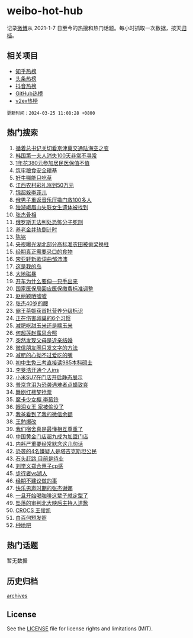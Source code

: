 # weibo-hot-hub

记录[微博](https://www.weibo.com)从 2021-1-7 日至今的热搜和热门话题。每小时抓取一次数据，按天[归档](archives)。

## 相关项目

- [知乎热榜](https://github.com/lonnyzhang423/zhihu-hot-hub)
- [头条热榜](https://github.com/lonnyzhang423/toutiao-hot-hub)
- [抖音热榜](https://github.com/lonnyzhang423/douyin-hot-hub)
- [GitHub热榜](https://github.com/lonnyzhang423/github-hot-hub)
- [v2ex热榜](https://github.com/lonnyzhang423/v2ex-hot-hub)


`更新时间：2024-03-25 11:08:28 +0800`

## 热门搜索

1. [循着总书记关切看京津冀交通陆海空之变](https://m.weibo.cn/search?containerid=100103type%3D1%26t%3D10%26q%3D%23%E5%BE%AA%E7%9D%80%E6%80%BB%E4%B9%A6%E8%AE%B0%E5%85%B3%E5%88%87%E7%9C%8B%E4%BA%AC%E6%B4%A5%E5%86%80%E4%BA%A4%E9%80%9A%E9%99%86%E6%B5%B7%E7%A9%BA%E4%B9%8B%E5%8F%98%23&stream_entry_id=51&isnewpage=1&extparam=seat%3D1%26stream_entry_id%3D51%26dgr%3D0%26pos%3D0%26c_type%3D51%26filter_type%3Drealtimehot%26q%3D%2523%25E5%25BE%25AA%25E7%259D%2580%25E6%2580%25BB%25E4%25B9%25A6%25E8%25AE%25B0%25E5%2585%25B3%25E5%2588%2587%25E7%259C%258B%25E4%25BA%25AC%25E6%25B4%25A5%25E5%2586%2580%25E4%25BA%25A4%25E9%2580%259A%25E9%2599%2586%25E6%25B5%25B7%25E7%25A9%25BA%25E4%25B9%258B%25E5%258F%2598%2523%26cate%3D10103%26display_time%3D1711336107%26pre_seqid%3D1711336107230030122205)
1. [韩国第一夫人消失100天非常不寻常](https://m.weibo.cn/search?containerid=100103type%3D1%26t%3D10%26q%3D%23%E9%9F%A9%E5%9B%BD%E7%AC%AC%E4%B8%80%E5%A4%AB%E4%BA%BA%E6%B6%88%E5%A4%B1100%E5%A4%A9%E9%9D%9E%E5%B8%B8%E4%B8%8D%E5%AF%BB%E5%B8%B8%23&stream_entry_id=31&isnewpage=1&extparam=seat%3D1%26stream_entry_id%3D31%26lcate%3D5001%26pos%3D0%26filter_type%3Drealtimehot%26realpos%3D1%26q%3D%2523%25E9%259F%25A9%25E5%259B%25BD%25E7%25AC%25AC%25E4%25B8%2580%25E5%25A4%25AB%25E4%25BA%25BA%25E6%25B6%2588%25E5%25A4%25B1100%25E5%25A4%25A9%25E9%259D%259E%25E5%25B8%25B8%25E4%25B8%258D%25E5%25AF%25BB%25E5%25B8%25B8%2523%26dgr%3D0%26band_rank%3D1%26c_type%3D31%26flag%3D1%26cate%3D5001%26display_time%3D1711336107%26pre_seqid%3D1711336107230030122205)
1. [1年花380元参加居民医保值不值](https://m.weibo.cn/search?containerid=100103type%3D1%26t%3D10%26q%3D%231%E5%B9%B4%E8%8A%B1380%E5%85%83%E5%8F%82%E5%8A%A0%E5%B1%85%E6%B0%91%E5%8C%BB%E4%BF%9D%E5%80%BC%E4%B8%8D%E5%80%BC%23&stream_entry_id=31&isnewpage=1&extparam=seat%3D1%26stream_entry_id%3D31%26lcate%3D5001%26pos%3D1%26filter_type%3Drealtimehot%26realpos%3D2%26q%3D%25231%25E5%25B9%25B4%25E8%258A%25B1380%25E5%2585%2583%25E5%258F%2582%25E5%258A%25A0%25E5%25B1%2585%25E6%25B0%2591%25E5%258C%25BB%25E4%25BF%259D%25E5%2580%25BC%25E4%25B8%258D%25E5%2580%25BC%2523%26dgr%3D0%26band_rank%3D2%26c_type%3D31%26flag%3D0%26cate%3D5001%26display_time%3D1711336107%26pre_seqid%3D1711336107230030122205)
1. [筑牢粮食安全耕基](https://m.weibo.cn/search?containerid=100103type%3D1%26t%3D10%26q%3D%23%E7%AD%91%E7%89%A2%E7%B2%AE%E9%A3%9F%E5%AE%89%E5%85%A8%E8%80%95%E5%9F%BA%23&stream_entry_id=31&isnewpage=1&extparam=seat%3D1%26stream_entry_id%3D31%26lcate%3D5001%26pos%3D2%26filter_type%3Drealtimehot%26realpos%3D3%26q%3D%2523%25E7%25AD%2591%25E7%2589%25A2%25E7%25B2%25AE%25E9%25A3%259F%25E5%25AE%2589%25E5%2585%25A8%25E8%2580%2595%25E5%259F%25BA%2523%26dgr%3D0%26band_rank%3D3%26c_type%3D31%26flag%3D0%26cate%3D5001%26display_time%3D1711336107%26pre_seqid%3D1711336107230030122205)
1. [好牛哪能只吃草](https://m.weibo.cn/search?containerid=100103type%3D1%26t%3D10%26q%3D%23%E5%A5%BD%E7%89%9B%E5%93%AA%E8%83%BD%E5%8F%AA%E5%90%83%E8%8D%89%23&stream_entry_id=31&isnewpage=1&extparam=seat%3D1%26stream_entry_id%3D31%26lcate%3D5001%26pos%3D3%26filter_type%3Drealtimehot%26q%3D%2523%25E5%25A5%25BD%25E7%2589%259B%25E5%2593%25AA%25E8%2583%25BD%25E5%258F%25AA%25E5%2590%2583%25E8%258D%2589%2523%26dgr%3D0%26adid%3D227898%26band_rank%3D4%26topic_ad%3D1%26c_type%3D31%26is_ad_pos%3D1%26cate%3D5001%26display_time%3D1711336107%26pre_seqid%3D1711336107230030122205)
1. [江西农村彩礼涨到50万元](https://m.weibo.cn/search?containerid=100103type%3D1%26t%3D10%26q%3D%23%E6%B1%9F%E8%A5%BF%E5%86%9C%E6%9D%91%E5%BD%A9%E7%A4%BC%E6%B6%A8%E5%88%B050%E4%B8%87%E5%85%83%23&stream_entry_id=31&isnewpage=1&extparam=seat%3D1%26stream_entry_id%3D31%26lcate%3D5001%26pos%3D4%26filter_type%3Drealtimehot%26realpos%3D4%26q%3D%2523%25E6%25B1%259F%25E8%25A5%25BF%25E5%2586%259C%25E6%259D%2591%25E5%25BD%25A9%25E7%25A4%25BC%25E6%25B6%25A8%25E5%2588%25B050%25E4%25B8%2587%25E5%2585%2583%2523%26dgr%3D0%26band_rank%3D4%26c_type%3D31%26flag%3D2%26cate%3D5001%26display_time%3D1711336107%26pre_seqid%3D1711336107230030122205)
1. [锦超躲李菲儿](https://m.weibo.cn/search?containerid=100103type%3D1%26t%3D10%26q%3D%23%E9%94%A6%E8%B6%85%E8%BA%B2%E6%9D%8E%E8%8F%B2%E5%84%BF%23&stream_entry_id=31&isnewpage=1&extparam=seat%3D1%26stream_entry_id%3D31%26lcate%3D5001%26pos%3D5%26filter_type%3Drealtimehot%26realpos%3D5%26q%3D%2523%25E9%2594%25A6%25E8%25B6%2585%25E8%25BA%25B2%25E6%259D%258E%25E8%258F%25B2%25E5%2584%25BF%2523%26dgr%3D0%26band_rank%3D5%26c_type%3D31%26flag%3D1%26cate%3D5001%26display_time%3D1711336107%26pre_seqid%3D1711336107230030122205)
1. [俄男子重返音乐厅撬门救100多人](https://m.weibo.cn/search?containerid=100103type%3D1%26t%3D10%26q%3D%23%E4%BF%84%E7%94%B7%E5%AD%90%E9%87%8D%E8%BF%94%E9%9F%B3%E4%B9%90%E5%8E%85%E6%92%AC%E9%97%A8%E6%95%91100%E5%A4%9A%E4%BA%BA%23&stream_entry_id=31&isnewpage=1&extparam=seat%3D1%26stream_entry_id%3D31%26lcate%3D5001%26pos%3D6%26filter_type%3Drealtimehot%26realpos%3D6%26q%3D%2523%25E4%25BF%2584%25E7%2594%25B7%25E5%25AD%2590%25E9%2587%258D%25E8%25BF%2594%25E9%259F%25B3%25E4%25B9%2590%25E5%258E%2585%25E6%2592%25AC%25E9%2597%25A8%25E6%2595%2591100%25E5%25A4%259A%25E4%25BA%25BA%2523%26dgr%3D0%26band_rank%3D6%26c_type%3D31%26flag%3D1%26cate%3D5001%26display_time%3D1711336107%26pre_seqid%3D1711336107230030122205)
1. [独游峨眉山失联女生遗体被找到](https://m.weibo.cn/search?containerid=100103type%3D1%26t%3D10%26q%3D%23%E7%8B%AC%E6%B8%B8%E5%B3%A8%E7%9C%89%E5%B1%B1%E5%A4%B1%E8%81%94%E5%A5%B3%E7%94%9F%E9%81%97%E4%BD%93%E8%A2%AB%E6%89%BE%E5%88%B0%23&stream_entry_id=31&isnewpage=1&extparam=seat%3D1%26stream_entry_id%3D31%26lcate%3D5001%26pos%3D7%26filter_type%3Drealtimehot%26realpos%3D7%26q%3D%2523%25E7%258B%25AC%25E6%25B8%25B8%25E5%25B3%25A8%25E7%259C%2589%25E5%25B1%25B1%25E5%25A4%25B1%25E8%2581%2594%25E5%25A5%25B3%25E7%2594%259F%25E9%2581%2597%25E4%25BD%2593%25E8%25A2%25AB%25E6%2589%25BE%25E5%2588%25B0%2523%26dgr%3D0%26band_rank%3D7%26c_type%3D31%26flag%3D0%26cate%3D5001%26display_time%3D1711336107%26pre_seqid%3D1711336107230030122205)
1. [张杰骨相](https://m.weibo.cn/search?containerid=100103type%3D1%26t%3D10%26q%3D%23%E5%BC%A0%E6%9D%B0%E9%AA%A8%E7%9B%B8%23&stream_entry_id=31&isnewpage=1&extparam=seat%3D1%26stream_entry_id%3D31%26lcate%3D5001%26pos%3D8%26filter_type%3Drealtimehot%26realpos%3D8%26q%3D%2523%25E5%25BC%25A0%25E6%259D%25B0%25E9%25AA%25A8%25E7%259B%25B8%2523%26dgr%3D0%26band_rank%3D8%26c_type%3D31%26flag%3D2%26cate%3D5001%26display_time%3D1711336107%26pre_seqid%3D1711336107230030122205)
1. [俄罗斯无法判处恐怖分子死刑](https://m.weibo.cn/search?containerid=100103type%3D1%26t%3D10%26q%3D%23%E4%BF%84%E7%BD%97%E6%96%AF%E6%97%A0%E6%B3%95%E5%88%A4%E5%A4%84%E6%81%90%E6%80%96%E5%88%86%E5%AD%90%E6%AD%BB%E5%88%91%23&stream_entry_id=31&isnewpage=1&extparam=seat%3D1%26stream_entry_id%3D31%26lcate%3D5001%26pos%3D9%26filter_type%3Drealtimehot%26realpos%3D9%26q%3D%2523%25E4%25BF%2584%25E7%25BD%2597%25E6%2596%25AF%25E6%2597%25A0%25E6%25B3%2595%25E5%2588%25A4%25E5%25A4%2584%25E6%2581%2590%25E6%2580%2596%25E5%2588%2586%25E5%25AD%2590%25E6%25AD%25BB%25E5%2588%2591%2523%26dgr%3D0%26band_rank%3D9%26c_type%3D31%26flag%3D0%26cate%3D5001%26display_time%3D1711336107%26pre_seqid%3D1711336107230030122205)
1. [养老金并轨倒计时](https://m.weibo.cn/search?containerid=100103type%3D1%26t%3D10%26q%3D%23%E5%85%BB%E8%80%81%E9%87%91%E5%B9%B6%E8%BD%A8%E5%80%92%E8%AE%A1%E6%97%B6%23&stream_entry_id=31&isnewpage=1&extparam=seat%3D1%26stream_entry_id%3D31%26lcate%3D5001%26pos%3D10%26filter_type%3Drealtimehot%26realpos%3D10%26q%3D%2523%25E5%2585%25BB%25E8%2580%2581%25E9%2587%2591%25E5%25B9%25B6%25E8%25BD%25A8%25E5%2580%2592%25E8%25AE%25A1%25E6%2597%25B6%2523%26dgr%3D0%26band_rank%3D10%26c_type%3D31%26flag%3D16%26cate%3D5001%26display_time%3D1711336107%26pre_seqid%3D1711336107230030122205)
1. [陈铭](https://m.weibo.cn/search?containerid=100103type%3D1%26t%3D10%26q%3D%E9%99%88%E9%93%AD&stream_entry_id=31&isnewpage=1&extparam=seat%3D1%26stream_entry_id%3D31%26lcate%3D5001%26pos%3D11%26filter_type%3Drealtimehot%26realpos%3D11%26q%3D%25E9%2599%2588%25E9%2593%25AD%26dgr%3D0%26band_rank%3D11%26c_type%3D31%26flag%3D2%26cate%3D5001%26display_time%3D1711336107%26pre_seqid%3D1711336107230030122205)
1. [央视曝光湖北部分高标准农田被偷梁换柱](https://m.weibo.cn/search?containerid=100103type%3D1%26t%3D10%26q%3D%23%E5%A4%AE%E8%A7%86%E6%9B%9D%E5%85%89%E6%B9%96%E5%8C%97%E9%83%A8%E5%88%86%E9%AB%98%E6%A0%87%E5%87%86%E5%86%9C%E7%94%B0%E8%A2%AB%E5%81%B7%E6%A2%81%E6%8D%A2%E6%9F%B1%23&stream_entry_id=31&isnewpage=1&extparam=seat%3D1%26stream_entry_id%3D31%26lcate%3D5001%26pos%3D12%26filter_type%3Drealtimehot%26realpos%3D12%26q%3D%2523%25E5%25A4%25AE%25E8%25A7%2586%25E6%259B%259D%25E5%2585%2589%25E6%25B9%2596%25E5%258C%2597%25E9%2583%25A8%25E5%2588%2586%25E9%25AB%2598%25E6%25A0%2587%25E5%2587%2586%25E5%2586%259C%25E7%2594%25B0%25E8%25A2%25AB%25E5%2581%25B7%25E6%25A2%2581%25E6%258D%25A2%25E6%259F%25B1%2523%26dgr%3D0%26band_rank%3D12%26c_type%3D31%26flag%3D0%26cate%3D5001%26display_time%3D1711336107%26pre_seqid%3D1711336107230030122205)
1. [经期真正需要忌口的食物](https://m.weibo.cn/search?containerid=100103type%3D1%26t%3D10%26q%3D%23%E7%BB%8F%E6%9C%9F%E7%9C%9F%E6%AD%A3%E9%9C%80%E8%A6%81%E5%BF%8C%E5%8F%A3%E7%9A%84%E9%A3%9F%E7%89%A9%23&stream_entry_id=31&isnewpage=1&extparam=seat%3D1%26stream_entry_id%3D31%26lcate%3D5001%26pos%3D13%26filter_type%3Drealtimehot%26realpos%3D13%26q%3D%2523%25E7%25BB%258F%25E6%259C%259F%25E7%259C%259F%25E6%25AD%25A3%25E9%259C%2580%25E8%25A6%2581%25E5%25BF%258C%25E5%258F%25A3%25E7%259A%2584%25E9%25A3%259F%25E7%2589%25A9%2523%26dgr%3D0%26band_rank%3D13%26c_type%3D31%26flag%3D2%26cate%3D5001%26display_time%3D1711336107%26pre_seqid%3D1711336107230030122205)
1. [宋亚轩新歌词曲邹沛沛](https://m.weibo.cn/search?containerid=100103type%3D1%26t%3D10%26q%3D%23%E5%AE%8B%E4%BA%9A%E8%BD%A9%E6%96%B0%E6%AD%8C%E8%AF%8D%E6%9B%B2%E9%82%B9%E6%B2%9B%E6%B2%9B%23&stream_entry_id=31&isnewpage=1&extparam=seat%3D1%26stream_entry_id%3D31%26lcate%3D5001%26pos%3D14%26filter_type%3Drealtimehot%26realpos%3D14%26q%3D%2523%25E5%25AE%258B%25E4%25BA%259A%25E8%25BD%25A9%25E6%2596%25B0%25E6%25AD%258C%25E8%25AF%258D%25E6%259B%25B2%25E9%2582%25B9%25E6%25B2%259B%25E6%25B2%259B%2523%26dgr%3D0%26band_rank%3D14%26c_type%3D31%26flag%3D1%26cate%3D5001%26display_time%3D1711336107%26pre_seqid%3D1711336107230030122205)
1. [这是我的岛](https://m.weibo.cn/search?containerid=100103type%3D1%26t%3D10%26q%3D%E8%BF%99%E6%98%AF%E6%88%91%E7%9A%84%E5%B2%9B&stream_entry_id=31&isnewpage=1&extparam=seat%3D1%26stream_entry_id%3D31%26lcate%3D5001%26pos%3D15%26filter_type%3Drealtimehot%26realpos%3D15%26q%3D%25E8%25BF%2599%25E6%2598%25AF%25E6%2588%2591%25E7%259A%2584%25E5%25B2%259B%26dgr%3D0%26band_rank%3D15%26c_type%3D31%26flag%3D1%26cate%3D5001%26display_time%3D1711336107%26pre_seqid%3D1711336107230030122205)
1. [大地磁暴](https://m.weibo.cn/search?containerid=100103type%3D1%26t%3D10%26q%3D%E5%A4%A7%E5%9C%B0%E7%A3%81%E6%9A%B4&stream_entry_id=31&isnewpage=1&extparam=seat%3D1%26stream_entry_id%3D31%26lcate%3D5001%26pos%3D16%26filter_type%3Drealtimehot%26realpos%3D16%26q%3D%25E5%25A4%25A7%25E5%259C%25B0%25E7%25A3%2581%25E6%259A%25B4%26dgr%3D0%26band_rank%3D16%26c_type%3D31%26flag%3D0%26cate%3D5001%26display_time%3D1711336107%26pre_seqid%3D1711336107230030122205)
1. [开车为什么要伸一只手出来](https://m.weibo.cn/search?containerid=100103type%3D1%26t%3D10%26q%3D%23%E5%BC%80%E8%BD%A6%E4%B8%BA%E4%BB%80%E4%B9%88%E8%A6%81%E4%BC%B8%E4%B8%80%E5%8F%AA%E6%89%8B%E5%87%BA%E6%9D%A5%23&stream_entry_id=31&isnewpage=1&extparam=seat%3D1%26stream_entry_id%3D31%26lcate%3D5001%26pos%3D17%26filter_type%3Drealtimehot%26realpos%3D17%26q%3D%2523%25E5%25BC%2580%25E8%25BD%25A6%25E4%25B8%25BA%25E4%25BB%2580%25E4%25B9%2588%25E8%25A6%2581%25E4%25BC%25B8%25E4%25B8%2580%25E5%258F%25AA%25E6%2589%258B%25E5%2587%25BA%25E6%259D%25A5%2523%26dgr%3D0%26band_rank%3D17%26c_type%3D31%26flag%3D0%26cate%3D5001%26display_time%3D1711336107%26pre_seqid%3D1711336107230030122205)
1. [国家医保局回应医保缴费标准调整](https://m.weibo.cn/search?containerid=100103type%3D1%26t%3D10%26q%3D%23%E5%9B%BD%E5%AE%B6%E5%8C%BB%E4%BF%9D%E5%B1%80%E5%9B%9E%E5%BA%94%E5%8C%BB%E4%BF%9D%E7%BC%B4%E8%B4%B9%E6%A0%87%E5%87%86%E8%B0%83%E6%95%B4%23&stream_entry_id=31&isnewpage=1&extparam=seat%3D1%26stream_entry_id%3D31%26lcate%3D5001%26pos%3D18%26filter_type%3Drealtimehot%26realpos%3D18%26q%3D%2523%25E5%259B%25BD%25E5%25AE%25B6%25E5%258C%25BB%25E4%25BF%259D%25E5%25B1%2580%25E5%259B%259E%25E5%25BA%2594%25E5%258C%25BB%25E4%25BF%259D%25E7%25BC%25B4%25E8%25B4%25B9%25E6%25A0%2587%25E5%2587%2586%25E8%25B0%2583%25E6%2595%25B4%2523%26dgr%3D0%26band_rank%3D18%26c_type%3D31%26flag%3D0%26cate%3D5001%26display_time%3D1711336107%26pre_seqid%3D1711336107230030122205)
1. [赵丽颖晒嘘嘘](https://m.weibo.cn/search?containerid=100103type%3D1%26t%3D10%26q%3D%23%E8%B5%B5%E4%B8%BD%E9%A2%96%E6%99%92%E5%98%98%E5%98%98%23&stream_entry_id=31&isnewpage=1&extparam=seat%3D1%26stream_entry_id%3D31%26lcate%3D5001%26pos%3D19%26filter_type%3Drealtimehot%26realpos%3D19%26q%3D%2523%25E8%25B5%25B5%25E4%25B8%25BD%25E9%25A2%2596%25E6%2599%2592%25E5%2598%2598%25E5%2598%2598%2523%26dgr%3D0%26band_rank%3D19%26c_type%3D31%26flag%3D2%26cate%3D5001%26display_time%3D1711336107%26pre_seqid%3D1711336107230030122205)
1. [张杰40岁的腰](https://m.weibo.cn/search?containerid=100103type%3D1%26t%3D10%26q%3D%23%E5%BC%A0%E6%9D%B040%E5%B2%81%E7%9A%84%E8%85%B0%23&stream_entry_id=31&isnewpage=1&extparam=seat%3D1%26stream_entry_id%3D31%26lcate%3D5001%26pos%3D20%26filter_type%3Drealtimehot%26realpos%3D20%26q%3D%2523%25E5%25BC%25A0%25E6%259D%25B040%25E5%25B2%2581%25E7%259A%2584%25E8%2585%25B0%2523%26dgr%3D0%26band_rank%3D20%26c_type%3D31%26flag%3D1%26cate%3D5001%26display_time%3D1711336107%26pre_seqid%3D1711336107230030122205)
1. [霸王茶姬获首批营养分级标识](https://m.weibo.cn/search?containerid=100103type%3D1%26t%3D10%26q%3D%23%E9%9C%B8%E7%8E%8B%E8%8C%B6%E5%A7%AC%E8%8E%B7%E9%A6%96%E6%89%B9%E8%90%A5%E5%85%BB%E5%88%86%E7%BA%A7%E6%A0%87%E8%AF%86%23&stream_entry_id=31&isnewpage=1&extparam=seat%3D1%26stream_entry_id%3D31%26lcate%3D5001%26pos%3D21%26filter_type%3Drealtimehot%26realpos%3D21%26q%3D%2523%25E9%259C%25B8%25E7%258E%258B%25E8%258C%25B6%25E5%25A7%25AC%25E8%258E%25B7%25E9%25A6%2596%25E6%2589%25B9%25E8%2590%25A5%25E5%2585%25BB%25E5%2588%2586%25E7%25BA%25A7%25E6%25A0%2587%25E8%25AF%2586%2523%26dgr%3D0%26adid%3D228032%26band_rank%3D21%26c_type%3D31%26flag%3D0%26cate%3D5001%26display_time%3D1711336107%26pre_seqid%3D1711336107230030122205)
1. [正在伤害卵巢的6个习惯](https://m.weibo.cn/search?containerid=100103type%3D1%26t%3D10%26q%3D%23%E6%AD%A3%E5%9C%A8%E4%BC%A4%E5%AE%B3%E5%8D%B5%E5%B7%A2%E7%9A%846%E4%B8%AA%E4%B9%A0%E6%83%AF%23&stream_entry_id=31&isnewpage=1&extparam=seat%3D1%26stream_entry_id%3D31%26lcate%3D5001%26pos%3D22%26filter_type%3Drealtimehot%26realpos%3D22%26q%3D%2523%25E6%25AD%25A3%25E5%259C%25A8%25E4%25BC%25A4%25E5%25AE%25B3%25E5%258D%25B5%25E5%25B7%25A2%25E7%259A%25846%25E4%25B8%25AA%25E4%25B9%25A0%25E6%2583%25AF%2523%26dgr%3D0%26band_rank%3D22%26c_type%3D31%26flag%3D1%26cate%3D5001%26display_time%3D1711336107%26pre_seqid%3D1711336107230030122205)
1. [减肥吃甜玉米还是糯玉米](https://m.weibo.cn/search?containerid=100103type%3D1%26t%3D10%26q%3D%23%E5%87%8F%E8%82%A5%E5%90%83%E7%94%9C%E7%8E%89%E7%B1%B3%E8%BF%98%E6%98%AF%E7%B3%AF%E7%8E%89%E7%B1%B3%23&stream_entry_id=31&isnewpage=1&extparam=seat%3D1%26stream_entry_id%3D31%26lcate%3D5001%26pos%3D23%26filter_type%3Drealtimehot%26realpos%3D23%26q%3D%2523%25E5%2587%258F%25E8%2582%25A5%25E5%2590%2583%25E7%2594%259C%25E7%258E%2589%25E7%25B1%25B3%25E8%25BF%2598%25E6%2598%25AF%25E7%25B3%25AF%25E7%258E%2589%25E7%25B1%25B3%2523%26dgr%3D0%26band_rank%3D23%26c_type%3D31%26flag%3D1%26cate%3D5001%26display_time%3D1711336107%26pre_seqid%3D1711336107230030122205)
1. [何超莲赵露思合照](https://m.weibo.cn/search?containerid=100103type%3D1%26t%3D10%26q%3D%23%E4%BD%95%E8%B6%85%E8%8E%B2%E8%B5%B5%E9%9C%B2%E6%80%9D%E5%90%88%E7%85%A7%23&stream_entry_id=31&isnewpage=1&extparam=seat%3D1%26stream_entry_id%3D31%26lcate%3D5001%26pos%3D24%26filter_type%3Drealtimehot%26realpos%3D24%26q%3D%2523%25E4%25BD%2595%25E8%25B6%2585%25E8%258E%25B2%25E8%25B5%25B5%25E9%259C%25B2%25E6%2580%259D%25E5%2590%2588%25E7%2585%25A7%2523%26dgr%3D0%26band_rank%3D24%26c_type%3D31%26flag%3D0%26cate%3D5001%26display_time%3D1711336107%26pre_seqid%3D1711336107230030122205)
1. [突然发现父母是近亲结婚](https://m.weibo.cn/search?containerid=100103type%3D1%26t%3D10%26q%3D%23%E7%AA%81%E7%84%B6%E5%8F%91%E7%8E%B0%E7%88%B6%E6%AF%8D%E6%98%AF%E8%BF%91%E4%BA%B2%E7%BB%93%E5%A9%9A%23&stream_entry_id=31&isnewpage=1&extparam=seat%3D1%26stream_entry_id%3D31%26lcate%3D5001%26pos%3D25%26filter_type%3Drealtimehot%26realpos%3D25%26q%3D%2523%25E7%25AA%2581%25E7%2584%25B6%25E5%258F%2591%25E7%258E%25B0%25E7%2588%25B6%25E6%25AF%258D%25E6%2598%25AF%25E8%25BF%2591%25E4%25BA%25B2%25E7%25BB%2593%25E5%25A9%259A%2523%26dgr%3D0%26band_rank%3D25%26c_type%3D31%26flag%3D0%26cate%3D5001%26display_time%3D1711336107%26pre_seqid%3D1711336107230030122205)
1. [微信朋友圈只发文字的方法](https://m.weibo.cn/search?containerid=100103type%3D1%26t%3D10%26q%3D%23%E5%BE%AE%E4%BF%A1%E6%9C%8B%E5%8F%8B%E5%9C%88%E5%8F%AA%E5%8F%91%E6%96%87%E5%AD%97%E7%9A%84%E6%96%B9%E6%B3%95%23&stream_entry_id=31&isnewpage=1&extparam=seat%3D1%26stream_entry_id%3D31%26lcate%3D5001%26pos%3D26%26filter_type%3Drealtimehot%26realpos%3D26%26q%3D%2523%25E5%25BE%25AE%25E4%25BF%25A1%25E6%259C%258B%25E5%258F%258B%25E5%259C%2588%25E5%258F%25AA%25E5%258F%2591%25E6%2596%2587%25E5%25AD%2597%25E7%259A%2584%25E6%2596%25B9%25E6%25B3%2595%2523%26dgr%3D0%26band_rank%3D26%26c_type%3D31%26flag%3D0%26cate%3D5001%26display_time%3D1711336107%26pre_seqid%3D1711336107230030122205)
1. [减肥的心拗不过爱吃的嘴](https://m.weibo.cn/search?containerid=100103type%3D1%26t%3D10%26q%3D%E5%87%8F%E8%82%A5%E7%9A%84%E5%BF%83%E6%8B%97%E4%B8%8D%E8%BF%87%E7%88%B1%E5%90%83%E7%9A%84%E5%98%B4&stream_entry_id=31&isnewpage=1&extparam=seat%3D1%26stream_entry_id%3D31%26lcate%3D5001%26pos%3D27%26filter_type%3Drealtimehot%26realpos%3D27%26q%3D%25E5%2587%258F%25E8%2582%25A5%25E7%259A%2584%25E5%25BF%2583%25E6%258B%2597%25E4%25B8%258D%25E8%25BF%2587%25E7%2588%25B1%25E5%2590%2583%25E7%259A%2584%25E5%2598%25B4%26dgr%3D0%26band_rank%3D27%26c_type%3D31%26flag%3D1%26cate%3D5001%26display_time%3D1711336107%26pre_seqid%3D1711336107230030122205)
1. [初中生免三考直接读985本科硕士](https://m.weibo.cn/search?containerid=100103type%3D1%26t%3D10%26q%3D%23%E5%88%9D%E4%B8%AD%E7%94%9F%E5%85%8D%E4%B8%89%E8%80%83%E7%9B%B4%E6%8E%A5%E8%AF%BB985%E6%9C%AC%E7%A7%91%E7%A1%95%E5%A3%AB%23&stream_entry_id=31&isnewpage=1&extparam=seat%3D1%26stream_entry_id%3D31%26lcate%3D5001%26pos%3D28%26filter_type%3Drealtimehot%26realpos%3D28%26q%3D%2523%25E5%2588%259D%25E4%25B8%25AD%25E7%2594%259F%25E5%2585%258D%25E4%25B8%2589%25E8%2580%2583%25E7%259B%25B4%25E6%258E%25A5%25E8%25AF%25BB985%25E6%259C%25AC%25E7%25A7%2591%25E7%25A1%2595%25E5%25A3%25AB%2523%26dgr%3D0%26band_rank%3D28%26c_type%3D31%26flag%3D0%26cate%3D5001%26display_time%3D1711336107%26pre_seqid%3D1711336107230030122205)
1. [李旻浩开通个人ins](https://m.weibo.cn/search?containerid=100103type%3D1%26t%3D10%26q%3D%23%E6%9D%8E%E6%97%BB%E6%B5%A9%E5%BC%80%E9%80%9A%E4%B8%AA%E4%BA%BAins%23&stream_entry_id=31&isnewpage=1&extparam=seat%3D1%26stream_entry_id%3D31%26lcate%3D5001%26pos%3D29%26filter_type%3Drealtimehot%26realpos%3D29%26q%3D%2523%25E6%259D%258E%25E6%2597%25BB%25E6%25B5%25A9%25E5%25BC%2580%25E9%2580%259A%25E4%25B8%25AA%25E4%25BA%25BAins%2523%26dgr%3D0%26band_rank%3D29%26c_type%3D31%26flag%3D1%26cate%3D5001%26display_time%3D1711336107%26pre_seqid%3D1711336107230030122205)
1. [小米SU7在门店开启静态展示](https://m.weibo.cn/search?containerid=100103type%3D1%26t%3D10%26q%3D%23%E5%B0%8F%E7%B1%B3SU7%E5%9C%A8%E9%97%A8%E5%BA%97%E5%BC%80%E5%90%AF%E9%9D%99%E6%80%81%E5%B1%95%E7%A4%BA%23&stream_entry_id=31&isnewpage=1&extparam=seat%3D1%26stream_entry_id%3D31%26lcate%3D5001%26pos%3D30%26filter_type%3Drealtimehot%26realpos%3D30%26q%3D%2523%25E5%25B0%258F%25E7%25B1%25B3SU7%25E5%259C%25A8%25E9%2597%25A8%25E5%25BA%2597%25E5%25BC%2580%25E5%2590%25AF%25E9%259D%2599%25E6%2580%2581%25E5%25B1%2595%25E7%25A4%25BA%2523%26dgr%3D0%26band_rank%3D30%26c_type%3D31%26flag%3D1%26cate%3D5001%26display_time%3D1711336107%26pre_seqid%3D1711336107230030122205)
1. [普京含泪为恐袭遇难者点蜡致哀](https://m.weibo.cn/search?containerid=100103type%3D1%26t%3D10%26q%3D%23%E6%99%AE%E4%BA%AC%E5%90%AB%E6%B3%AA%E4%B8%BA%E6%81%90%E8%A2%AD%E9%81%87%E9%9A%BE%E8%80%85%E7%82%B9%E8%9C%A1%E8%87%B4%E5%93%80%23&stream_entry_id=31&isnewpage=1&extparam=seat%3D1%26stream_entry_id%3D31%26lcate%3D5001%26pos%3D31%26filter_type%3Drealtimehot%26realpos%3D31%26q%3D%2523%25E6%2599%25AE%25E4%25BA%25AC%25E5%2590%25AB%25E6%25B3%25AA%25E4%25B8%25BA%25E6%2581%2590%25E8%25A2%25AD%25E9%2581%2587%25E9%259A%25BE%25E8%2580%2585%25E7%2582%25B9%25E8%259C%25A1%25E8%2587%25B4%25E5%2593%2580%2523%26dgr%3D0%26band_rank%3D31%26c_type%3D31%26flag%3D0%26cate%3D5001%26display_time%3D1711336107%26pre_seqid%3D1711336107230030122205)
1. [舞剧红楼梦抢票](https://m.weibo.cn/search?containerid=100103type%3D1%26t%3D10%26q%3D%E8%88%9E%E5%89%A7%E7%BA%A2%E6%A5%BC%E6%A2%A6%E6%8A%A2%E7%A5%A8&stream_entry_id=31&isnewpage=1&extparam=seat%3D1%26stream_entry_id%3D31%26lcate%3D5001%26pos%3D32%26filter_type%3Drealtimehot%26realpos%3D32%26q%3D%25E8%2588%259E%25E5%2589%25A7%25E7%25BA%25A2%25E6%25A5%25BC%25E6%25A2%25A6%25E6%258A%25A2%25E7%25A5%25A8%26dgr%3D0%26band_rank%3D32%26c_type%3D31%26flag%3D1%26cate%3D5001%26display_time%3D1711336107%26pre_seqid%3D1711336107230030122205)
1. [魔卡少女樱 李莓铃](https://m.weibo.cn/search?containerid=100103type%3D1%26t%3D10%26q%3D%E9%AD%94%E5%8D%A1%E5%B0%91%E5%A5%B3%E6%A8%B1+%E6%9D%8E%E8%8E%93%E9%93%83&stream_entry_id=31&isnewpage=1&extparam=seat%3D1%26stream_entry_id%3D31%26lcate%3D5001%26pos%3D33%26filter_type%3Drealtimehot%26realpos%3D33%26q%3D%25E9%25AD%2594%25E5%258D%25A1%25E5%25B0%2591%25E5%25A5%25B3%25E6%25A8%25B1%2520%25E6%259D%258E%25E8%258E%2593%25E9%2593%2583%26dgr%3D0%26band_rank%3D33%26c_type%3D31%26flag%3D1%26cate%3D5001%26display_time%3D1711336107%26pre_seqid%3D1711336107230030122205)
1. [眼泪女王 家被偷没了](https://m.weibo.cn/search?containerid=100103type%3D1%26t%3D10%26q%3D%E7%9C%BC%E6%B3%AA%E5%A5%B3%E7%8E%8B+%E5%AE%B6%E8%A2%AB%E5%81%B7%E6%B2%A1%E4%BA%86&stream_entry_id=31&isnewpage=1&extparam=seat%3D1%26stream_entry_id%3D31%26lcate%3D5001%26pos%3D34%26filter_type%3Drealtimehot%26realpos%3D34%26q%3D%25E7%259C%25BC%25E6%25B3%25AA%25E5%25A5%25B3%25E7%258E%258B%2520%25E5%25AE%25B6%25E8%25A2%25AB%25E5%2581%25B7%25E6%25B2%25A1%25E4%25BA%2586%26dgr%3D0%26band_rank%3D34%26c_type%3D31%26flag%3D0%26cate%3D5001%26display_time%3D1711336107%26pre_seqid%3D1711336107230030122205)
1. [我爸看到了我的微信余额](https://m.weibo.cn/search?containerid=100103type%3D1%26t%3D10%26q%3D%23%E6%88%91%E7%88%B8%E7%9C%8B%E5%88%B0%E4%BA%86%E6%88%91%E7%9A%84%E5%BE%AE%E4%BF%A1%E4%BD%99%E9%A2%9D%23&stream_entry_id=31&isnewpage=1&extparam=seat%3D1%26stream_entry_id%3D31%26lcate%3D5001%26pos%3D35%26filter_type%3Drealtimehot%26realpos%3D35%26q%3D%2523%25E6%2588%2591%25E7%2588%25B8%25E7%259C%258B%25E5%2588%25B0%25E4%25BA%2586%25E6%2588%2591%25E7%259A%2584%25E5%25BE%25AE%25E4%25BF%25A1%25E4%25BD%2599%25E9%25A2%259D%2523%26dgr%3D0%26band_rank%3D35%26c_type%3D31%26flag%3D0%26cate%3D5001%26display_time%3D1711336107%26pre_seqid%3D1711336107230030122205)
1. [王勉爆改](https://m.weibo.cn/search?containerid=100103type%3D1%26t%3D10%26q%3D%23%E7%8E%8B%E5%8B%89%E7%88%86%E6%94%B9%23&stream_entry_id=31&isnewpage=1&extparam=seat%3D1%26stream_entry_id%3D31%26lcate%3D5001%26pos%3D36%26filter_type%3Drealtimehot%26realpos%3D36%26q%3D%2523%25E7%258E%258B%25E5%258B%2589%25E7%2588%2586%25E6%2594%25B9%2523%26dgr%3D0%26band_rank%3D36%26c_type%3D31%26flag%3D0%26cate%3D5001%26display_time%3D1711336107%26pre_seqid%3D1711336107230030122205)
1. [我们宿舍真是最懂相互尊重了](https://m.weibo.cn/search?containerid=100103type%3D1%26t%3D10%26q%3D%23%E6%88%91%E4%BB%AC%E5%AE%BF%E8%88%8D%E7%9C%9F%E6%98%AF%E6%9C%80%E6%87%82%E7%9B%B8%E4%BA%92%E5%B0%8A%E9%87%8D%E4%BA%86%23&stream_entry_id=31&isnewpage=1&extparam=seat%3D1%26stream_entry_id%3D31%26lcate%3D5001%26pos%3D37%26filter_type%3Drealtimehot%26realpos%3D37%26q%3D%2523%25E6%2588%2591%25E4%25BB%25AC%25E5%25AE%25BF%25E8%2588%258D%25E7%259C%259F%25E6%2598%25AF%25E6%259C%2580%25E6%2587%2582%25E7%259B%25B8%25E4%25BA%2592%25E5%25B0%258A%25E9%2587%258D%25E4%25BA%2586%2523%26dgr%3D0%26band_rank%3D37%26c_type%3D31%26flag%3D1%26cate%3D5001%26display_time%3D1711336107%26pre_seqid%3D1711336107230030122205)
1. [中国黄金门店超九成为加盟门店](https://m.weibo.cn/search?containerid=100103type%3D1%26t%3D10%26q%3D%23%E4%B8%AD%E5%9B%BD%E9%BB%84%E9%87%91%E9%97%A8%E5%BA%97%E8%B6%85%E4%B9%9D%E6%88%90%E4%B8%BA%E5%8A%A0%E7%9B%9F%E9%97%A8%E5%BA%97%23&stream_entry_id=31&isnewpage=1&extparam=seat%3D1%26stream_entry_id%3D31%26lcate%3D5001%26pos%3D38%26filter_type%3Drealtimehot%26realpos%3D38%26q%3D%2523%25E4%25B8%25AD%25E5%259B%25BD%25E9%25BB%2584%25E9%2587%2591%25E9%2597%25A8%25E5%25BA%2597%25E8%25B6%2585%25E4%25B9%259D%25E6%2588%2590%25E4%25B8%25BA%25E5%258A%25A0%25E7%259B%259F%25E9%2597%25A8%25E5%25BA%2597%2523%26dgr%3D0%26band_rank%3D38%26c_type%3D31%26flag%3D1%26cate%3D5001%26display_time%3D1711336107%26pre_seqid%3D1711336107230030122205)
1. [内耗严重要经常默念这几句话](https://m.weibo.cn/search?containerid=100103type%3D1%26t%3D10%26q%3D%23%E5%86%85%E8%80%97%E4%B8%A5%E9%87%8D%E8%A6%81%E7%BB%8F%E5%B8%B8%E9%BB%98%E5%BF%B5%E8%BF%99%E5%87%A0%E5%8F%A5%E8%AF%9D%23&stream_entry_id=31&isnewpage=1&extparam=seat%3D1%26stream_entry_id%3D31%26lcate%3D5001%26pos%3D39%26filter_type%3Drealtimehot%26realpos%3D39%26q%3D%2523%25E5%2586%2585%25E8%2580%2597%25E4%25B8%25A5%25E9%2587%258D%25E8%25A6%2581%25E7%25BB%258F%25E5%25B8%25B8%25E9%25BB%2598%25E5%25BF%25B5%25E8%25BF%2599%25E5%2587%25A0%25E5%258F%25A5%25E8%25AF%259D%2523%26dgr%3D0%26band_rank%3D39%26c_type%3D31%26flag%3D0%26cate%3D5001%26display_time%3D1711336107%26pre_seqid%3D1711336107230030122205)
1. [恐袭的4名嫌疑人是塔吉克斯坦公民](https://m.weibo.cn/search?containerid=100103type%3D1%26t%3D10%26q%3D%23%E6%81%90%E8%A2%AD%E7%9A%844%E5%90%8D%E5%AB%8C%E7%96%91%E4%BA%BA%E6%98%AF%E5%A1%94%E5%90%89%E5%85%8B%E6%96%AF%E5%9D%A6%E5%85%AC%E6%B0%91%23&stream_entry_id=31&isnewpage=1&extparam=seat%3D1%26stream_entry_id%3D31%26lcate%3D5001%26pos%3D40%26filter_type%3Drealtimehot%26realpos%3D40%26q%3D%2523%25E6%2581%2590%25E8%25A2%25AD%25E7%259A%25844%25E5%2590%258D%25E5%25AB%258C%25E7%2596%2591%25E4%25BA%25BA%25E6%2598%25AF%25E5%25A1%2594%25E5%2590%2589%25E5%2585%258B%25E6%2596%25AF%25E5%259D%25A6%25E5%2585%25AC%25E6%25B0%2591%2523%26dgr%3D0%26band_rank%3D40%26c_type%3D31%26flag%3D1%26cate%3D5001%26display_time%3D1711336107%26pre_seqid%3D1711336107230030122205)
1. [石头赶路 目前是待业](https://m.weibo.cn/search?containerid=100103type%3D1%26t%3D10%26q%3D%E7%9F%B3%E5%A4%B4%E8%B5%B6%E8%B7%AF+%E7%9B%AE%E5%89%8D%E6%98%AF%E5%BE%85%E4%B8%9A&stream_entry_id=31&isnewpage=1&extparam=seat%3D1%26stream_entry_id%3D31%26lcate%3D5001%26pos%3D41%26filter_type%3Drealtimehot%26realpos%3D41%26q%3D%25E7%259F%25B3%25E5%25A4%25B4%25E8%25B5%25B6%25E8%25B7%25AF%2520%25E7%259B%25AE%25E5%2589%258D%25E6%2598%25AF%25E5%25BE%2585%25E4%25B8%259A%26dgr%3D0%26band_rank%3D41%26c_type%3D31%26flag%3D1%26cate%3D5001%26display_time%3D1711336107%26pre_seqid%3D1711336107230030122205)
1. [刘学义郑合惠子cp感](https://m.weibo.cn/search?containerid=100103type%3D1%26t%3D10%26q%3D%23%E5%88%98%E5%AD%A6%E4%B9%89%E9%83%91%E5%90%88%E6%83%A0%E5%AD%90cp%E6%84%9F%23&stream_entry_id=31&isnewpage=1&extparam=seat%3D1%26stream_entry_id%3D31%26lcate%3D5001%26pos%3D42%26filter_type%3Drealtimehot%26realpos%3D42%26q%3D%2523%25E5%2588%2598%25E5%25AD%25A6%25E4%25B9%2589%25E9%2583%2591%25E5%2590%2588%25E6%2583%25A0%25E5%25AD%2590cp%25E6%2584%259F%2523%26dgr%3D0%26band_rank%3D42%26c_type%3D31%26flag%3D0%26cate%3D5001%26display_time%3D1711336107%26pre_seqid%3D1711336107230030122205)
1. [步行者vs湖人](https://m.weibo.cn/search?containerid=100103type%3D1%26t%3D10%26q%3D%23%E6%AD%A5%E8%A1%8C%E8%80%85vs%E6%B9%96%E4%BA%BA%23&stream_entry_id=31&isnewpage=1&extparam=seat%3D1%26stream_entry_id%3D31%26lcate%3D5001%26pos%3D43%26filter_type%3Drealtimehot%26realpos%3D43%26q%3D%2523%25E6%25AD%25A5%25E8%25A1%258C%25E8%2580%2585vs%25E6%25B9%2596%25E4%25BA%25BA%2523%26dgr%3D0%26band_rank%3D43%26c_type%3D31%26flag%3D1%26cate%3D5001%26display_time%3D1711336107%26pre_seqid%3D1711336107230030122205)
1. [经期不建议做的事](https://m.weibo.cn/search?containerid=100103type%3D1%26t%3D10%26q%3D%23%E7%BB%8F%E6%9C%9F%E4%B8%8D%E5%BB%BA%E8%AE%AE%E5%81%9A%E7%9A%84%E4%BA%8B%23&stream_entry_id=31&isnewpage=1&extparam=seat%3D1%26stream_entry_id%3D31%26lcate%3D5001%26pos%3D44%26filter_type%3Drealtimehot%26realpos%3D44%26q%3D%2523%25E7%25BB%258F%25E6%259C%259F%25E4%25B8%258D%25E5%25BB%25BA%25E8%25AE%25AE%25E5%2581%259A%25E7%259A%2584%25E4%25BA%258B%2523%26dgr%3D0%26band_rank%3D44%26c_type%3D31%26flag%3D1%26cate%3D5001%26display_time%3D1711336107%26pre_seqid%3D1711336107230030122205)
1. [快乐男声时期的张杰谢娜](https://m.weibo.cn/search?containerid=100103type%3D1%26t%3D10%26q%3D%23%E5%BF%AB%E4%B9%90%E7%94%B7%E5%A3%B0%E6%97%B6%E6%9C%9F%E7%9A%84%E5%BC%A0%E6%9D%B0%E8%B0%A2%E5%A8%9C%23&stream_entry_id=31&isnewpage=1&extparam=seat%3D1%26stream_entry_id%3D31%26lcate%3D5001%26pos%3D45%26filter_type%3Drealtimehot%26realpos%3D45%26q%3D%2523%25E5%25BF%25AB%25E4%25B9%2590%25E7%2594%25B7%25E5%25A3%25B0%25E6%2597%25B6%25E6%259C%259F%25E7%259A%2584%25E5%25BC%25A0%25E6%259D%25B0%25E8%25B0%25A2%25E5%25A8%259C%2523%26dgr%3D0%26band_rank%3D45%26c_type%3D31%26flag%3D1%26cate%3D5001%26display_time%3D1711336107%26pre_seqid%3D1711336107230030122205)
1. [一旦开始喝咖啡这辈子就定型了](https://m.weibo.cn/search?containerid=100103type%3D1%26t%3D10%26q%3D%23%E4%B8%80%E6%97%A6%E5%BC%80%E5%A7%8B%E5%96%9D%E5%92%96%E5%95%A1%E8%BF%99%E8%BE%88%E5%AD%90%E5%B0%B1%E5%AE%9A%E5%9E%8B%E4%BA%86%23&stream_entry_id=31&isnewpage=1&extparam=seat%3D1%26stream_entry_id%3D31%26lcate%3D5001%26pos%3D46%26filter_type%3Drealtimehot%26realpos%3D46%26q%3D%2523%25E4%25B8%2580%25E6%2597%25A6%25E5%25BC%2580%25E5%25A7%258B%25E5%2596%259D%25E5%2592%2596%25E5%2595%25A1%25E8%25BF%2599%25E8%25BE%2588%25E5%25AD%2590%25E5%25B0%25B1%25E5%25AE%259A%25E5%259E%258B%25E4%25BA%2586%2523%26dgr%3D0%26band_rank%3D46%26c_type%3D31%26flag%3D0%26cate%3D5001%26display_time%3D1711336107%26pre_seqid%3D1711336107230030122205)
1. [坠落的审判北大映后主持人道歉](https://m.weibo.cn/search?containerid=100103type%3D1%26t%3D10%26q%3D%23%E5%9D%A0%E8%90%BD%E7%9A%84%E5%AE%A1%E5%88%A4%E5%8C%97%E5%A4%A7%E6%98%A0%E5%90%8E%E4%B8%BB%E6%8C%81%E4%BA%BA%E9%81%93%E6%AD%89%23&stream_entry_id=31&isnewpage=1&extparam=seat%3D1%26stream_entry_id%3D31%26lcate%3D5001%26pos%3D47%26filter_type%3Drealtimehot%26realpos%3D47%26q%3D%2523%25E5%259D%25A0%25E8%2590%25BD%25E7%259A%2584%25E5%25AE%25A1%25E5%2588%25A4%25E5%258C%2597%25E5%25A4%25A7%25E6%2598%25A0%25E5%2590%258E%25E4%25B8%25BB%25E6%258C%2581%25E4%25BA%25BA%25E9%2581%2593%25E6%25AD%2589%2523%26dgr%3D0%26band_rank%3D47%26c_type%3D31%26flag%3D0%26cate%3D5001%26display_time%3D1711336107%26pre_seqid%3D1711336107230030122205)
1. [CROCS 王俊凯](https://m.weibo.cn/search?containerid=100103type%3D1%26t%3D10%26q%3DCROCS+%E7%8E%8B%E4%BF%8A%E5%87%AF&stream_entry_id=31&isnewpage=1&extparam=seat%3D1%26stream_entry_id%3D31%26lcate%3D5001%26pos%3D48%26filter_type%3Drealtimehot%26realpos%3D48%26q%3DCROCS%2520%25E7%258E%258B%25E4%25BF%258A%25E5%2587%25AF%26dgr%3D0%26band_rank%3D48%26c_type%3D31%26flag%3D0%26cate%3D5001%26display_time%3D1711336107%26pre_seqid%3D1711336107230030122205)
1. [白百何短发照](https://m.weibo.cn/search?containerid=100103type%3D1%26t%3D10%26q%3D%23%E7%99%BD%E7%99%BE%E4%BD%95%E7%9F%AD%E5%8F%91%E7%85%A7%23&stream_entry_id=31&isnewpage=1&extparam=seat%3D1%26stream_entry_id%3D31%26lcate%3D5001%26pos%3D49%26filter_type%3Drealtimehot%26realpos%3D49%26q%3D%2523%25E7%2599%25BD%25E7%2599%25BE%25E4%25BD%2595%25E7%259F%25AD%25E5%258F%2591%25E7%2585%25A7%2523%26dgr%3D0%26band_rank%3D49%26c_type%3D31%26flag%3D1%26cate%3D5001%26display_time%3D1711336107%26pre_seqid%3D1711336107230030122205)
1. [种地吧](https://m.weibo.cn/search?containerid=100103type%3D1%26t%3D10%26q%3D%E7%A7%8D%E5%9C%B0%E5%90%A7&stream_entry_id=31&isnewpage=1&extparam=seat%3D1%26stream_entry_id%3D31%26lcate%3D5001%26pos%3D50%26filter_type%3Drealtimehot%26realpos%3D50%26q%3D%25E7%25A7%258D%25E5%259C%25B0%25E5%2590%25A7%26dgr%3D0%26band_rank%3D50%26c_type%3D31%26flag%3D0%26cate%3D5001%26display_time%3D1711336107%26pre_seqid%3D1711336107230030122205)

## 热门话题

暂无数据

## 历史归档

[archives](archives)

## License

See the [LICENSE](LICENSE) file for license rights and limitations (MIT).
